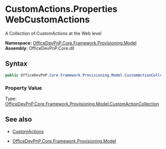 # CustomActions.Properties WebCustomActions
A Collection of CustomActions at the Web level  

**Namespace:** [OfficeDevPnP.Core.Framework.Provisioning.Model](OfficeDevPnP.Core.Framework.Provisioning.Model.md)  
**Assembly:** OfficeDevPnP.Core.dll  
## Syntax
```C#
public OfficeDevPnP.Core.Framework.Provisioning.Model.CustomActionCollection WebCustomActions { get; }
```

### Property Value
Type: [OfficeDevPnP.Core.Framework.Provisioning.Model.CustomActionCollection](OfficeDevPnP.Core.Framework.Provisioning.Model.CustomActionCollection.md) 

## See also
- [CustomActions](CustomActions.md) 

- [OfficeDevPnP.Core.Framework.Provisioning.Model](OfficeDevPnP.Core.Framework.Provisioning.Model.md)
